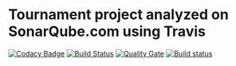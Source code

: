 # Tournament project analyzed on SonarQube.com using Travis
[![Codacy Badge](https://api.codacy.com/project/badge/Grade/c91050c8bdeb44d5b0c4b7e0cf484b3a)](https://www.codacy.com/app/idriss92/tournament?utm_source=github.com&utm_medium=referral&utm_content=idriss92/tournament&utm_campaign=badger)
[![Build Status](https://travis-ci.org/idriss92/tournament.svg?branch=master)](https://travis-ci.org/idriss92/tournament) [![Quality Gate](https://sonarqube.com/api/badges/gate?key=tournamentKey)](https://sonarqube.com/dashboard/index/tournamentKey)
[![Build status](https://ci.appveyor.com/api/projects/status/096qk7tg8te5l80f?svg=true)](https://ci.appveyor.com/project/idriss92/tournament)